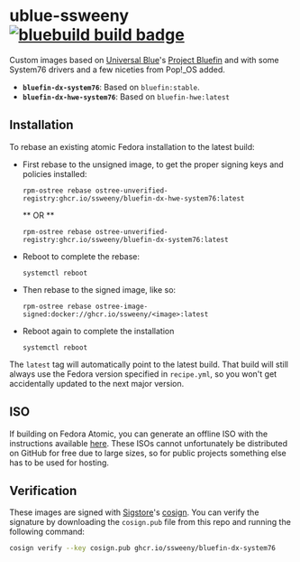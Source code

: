 # ublue-ssweeny &nbsp; [![bluebuild build badge](https://github.com/ssweeny/ublue-ssweeny/actions/workflows/build.yml/badge.svg)](https://github.com/ssweeny/ublue-ssweeny/actions/workflows/build.yml)
Custom images based on [Universal Blue](https://universal-blue.org/)'s [Project Bluefin](https://projectbluefin.io/) and with some System76 drivers and a few niceties from Pop!_OS added.

* **`bluefin-dx-system76`**: Based on `bluefin:stable`.
* **`bluefin-dx-hwe-system76`**: Based on `bluefin-hwe:latest`

## Installation

To rebase an existing atomic Fedora installation to the latest build:

- First rebase to the unsigned image, to get the proper signing keys and policies installed:
  ```
  rpm-ostree rebase ostree-unverified-registry:ghcr.io/ssweeny/bluefin-dx-hwe-system76:latest
  ```
  ** OR **
  ```
  rpm-ostree rebase ostree-unverified-registry:ghcr.io/ssweeny/bluefin-dx-system76:latest
  ```
- Reboot to complete the rebase:
  ```
  systemctl reboot
  ```
- Then rebase to the signed image, like so:
  ```
  rpm-ostree rebase ostree-image-signed:docker://ghcr.io/ssweeny/<image>:latest
  ```
- Reboot again to complete the installation
  ```
  systemctl reboot
  ```

The `latest` tag will automatically point to the latest build. That build will still always use the Fedora version specified in `recipe.yml`, so you won't get accidentally updated to the next major version.

## ISO

If building on Fedora Atomic, you can generate an offline ISO with the instructions available [here](https://blue-build.org/learn/universal-blue/#fresh-install-from-an-iso). These ISOs cannot unfortunately be distributed on GitHub for free due to large sizes, so for public projects something else has to be used for hosting.

## Verification

These images are signed with [Sigstore](https://www.sigstore.dev/)'s [cosign](https://github.com/sigstore/cosign). You can verify the signature by downloading the `cosign.pub` file from this repo and running the following command:

```bash
cosign verify --key cosign.pub ghcr.io/ssweeny/bluefin-dx-system76
```
